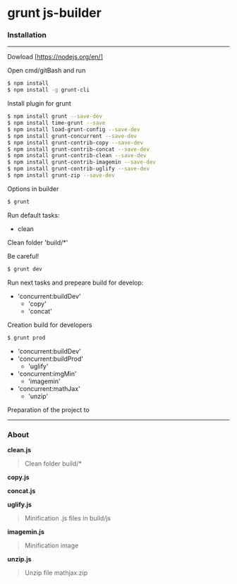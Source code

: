 # grunt js-builder
### Installation
****
Dowload [https://nodejs.org/en/]

Open cmd/gitBash and  run
```sh
$ npm install
$ npm install -g grunt-cli
```
Install plugin for grunt
```sh
$ npm install grunt --save-dev
$ npm install time-grunt --save
$ npm install load-grunt-config --save-dev
$ npm install grunt-concurrent --save-dev
$ npm install grunt-contrib-copy --save-dev
$ npm install grunt-contrib-concat --save-dev
$ npm install grunt-contrib-clean --save-dev
$ npm install grunt-contrib-imagemin --save-dev
$ npm install grunt-contrib-uglify --save-dev
$ npm install grunt-zip --save-dev
```
Options in builder
```sh
$ grunt
```
Run default tasks:
- clean

Clean folder 'build/*'

Be careful!
```sh
$ grunt dev
```
Run next tasks and prepeare build for develop:

- 'concurrent:buildDev'
  - 'copy'
  - 'concat'

Creation build for developers
```sh
$ grunt prod
```
- 'concurrent:buildDev'
- 'concurrent:buildProd'
   - 'uglify'
- 'concurrent:imgMin'
   - 'imagemin'
- 'concurrent:mathJax'
   - 'unzip'

Preparation of the project to
****
### About
**clean.js**
>Clean folder build/*

**copy.js**
>

**concat.js**
>

**uglify.js**
>Minification .js files in build/js

**imagemin.js**
>Minification image

**unzip.js**
>Unzip file mathjax.zip
